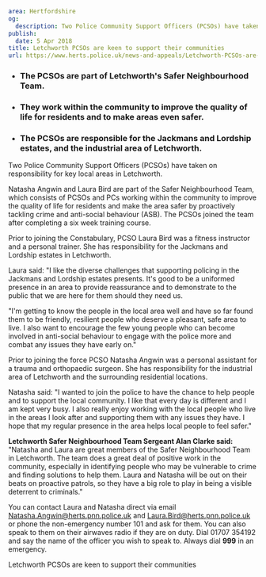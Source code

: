 ```yaml
area: Hertfordshire
og:
  description: Two Police Community Support Officers (PCSOs) have taken on responsibility for key local areas in Letchworth.
publish:
  date: 5 Apr 2018
title: Letchworth PCSOs are keen to support their communities
url: https://www.herts.police.uk/news-and-appeals/Letchworth-PCSOs-are-keen-to-support-their-communities-0008G
```

* ### The PCSOs are part of Letchworth's Safer Neighbourhood Team.

 * ### They work within the community to improve the quality of life for residents and to make areas even safer.

 * ### The PCSOs are responsible for the Jackmans and Lordship estates, and the industrial area of Letchworth.

Two Police Community Support Officers (PCSOs) have taken on responsibility for key local areas in Letchworth.

Natasha Angwin and Laura Bird are part of the Safer Neighbourhood Team, which consists of PCSOs and PCs working within the community to improve the quality of life for residents and make the area safer by proactively tackling crime and anti-social behaviour (ASB). The PCSOs joined the team after completing a six week training course.

Prior to joining the Constabulary, PCSO Laura Bird was a fitness instructor and a personal trainer. She has responsibility for the Jackmans and Lordship estates in Letchworth.

Laura said: "I like the diverse challenges that supporting policing in the Jackmans and Lordship estates presents. It's good to be a uniformed presence in an area to provide reassurance and to demonstrate to the public that we are here for them should they need us.

"I'm getting to know the people in the local area well and have so far found them to be friendly, resilient people who deserve a pleasant, safe area to live. I also want to encourage the few young people who can become involved in anti-social behaviour to engage with the police more and combat any issues they have early on."

Prior to joining the force PCSO Natasha Angwin was a personal assistant for a trauma and orthopaedic surgeon. She has responsibility for the industrial area of Letchworth and the surrounding residential locations.

Natasha said: "I wanted to join the police to have the chance to help people and to support the local community. I like that every day is different and I am kept very busy. I also really enjoy working with the local people who live in the areas I look after and supporting them with any issues they have. I hope that my regular presence in the area helps local people to feel safer."

**Letchworth Safer Neighbourhood Team Sergeant Alan Clarke said:** "Natasha and Laura are great members of the Safer Neighbourhood Team in Letchworth. The team does a great deal of positive work in the community, especially in identifying people who may be vulnerable to crime and finding solutions to help them. Laura and Natasha will be out on their beats on proactive patrols, so they have a big role to play in being a visible deterrent to criminals."

You can contact Laura and Natasha direct via email Natasha.Angwin@herts.pnn.police.uk and Laura.Bird@herts.pnn.police.uk or phone the non-emergency number 101 and ask for them. You can also speak to them on their airwaves radio if they are on duty. Dial 01707 354192 and say the name of the officer you wish to speak to. Always dial **999** in an emergency.

Letchworth PCSOs are keen to support their communities
